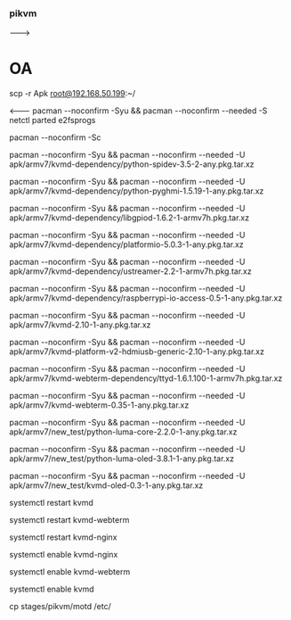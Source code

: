 ### pikvm

---> 

# OA 

scp -r Apk root@192.168.50.199:~/

<---
pacman --noconfirm -Syu && pacman --noconfirm --needed -S netctl parted e2fsprogs

pacman --noconfirm -Sc

<!-- From here for kvmd depance-->
pacman --noconfirm -Syu && pacman --noconfirm --needed -U apk/armv7/kvmd-dependency/python-spidev-3.5-2-any.pkg.tar.xz 

pacman --noconfirm -Syu && pacman --noconfirm --needed -U apk/armv7/kvmd-dependency/python-pyghmi-1.5.19-1-any.pkg.tar.xz

pacman --noconfirm -Syu && pacman --noconfirm --needed -U apk/armv7/kvmd-dependency/libgpiod-1.6.2-1-armv7h.pkg.tar.xz

pacman --noconfirm -Syu && pacman --noconfirm --needed -U apk/armv7/kvmd-dependency/platformio-5.0.3-1-any.pkg.tar.xz

<!-- 提示已安裝過 -->
<!-- pacman --noconfirm -Syu && pacman --noconfirm --needed -U apk/armv7/kvmd-dependency/avrdude-svn-20201019.1450-1-armv7h.pkg.tar.xz -->

pacman --noconfirm -Syu && pacman --noconfirm --needed -U apk/armv7/kvmd-dependency/ustreamer-2.2-1-armv7h.pkg.tar.xz

pacman --noconfirm -Syu && pacman --noconfirm --needed -U apk/armv7/kvmd-dependency/raspberrypi-io-access-0.5-1-any.pkg.tar.xz
<!-- End -->

<!-- Install kvmd  -->
pacman --noconfirm -Syu && pacman --noconfirm --needed -U apk/armv7/kvmd-2.10-1-any.pkg.tar.xz

<!-- Install kvmd-platform  -->

pacman --noconfirm -Syu && pacman --noconfirm --needed -U apk/armv7/kvmd-platform-v2-hdmiusb-generic-2.10-1-any.pkg.tar.xz

<!-- From here for kvmd-webterm depance-->
pacman --noconfirm -Syu && pacman --noconfirm --needed -U  apk/armv7/kvmd-webterm-dependency/ttyd-1.6.1.100-1-armv7h.pkg.tar.xz
<!-- End -->

<!-- Install kvmd-webterm -->
pacman --noconfirm -Syu && pacman --noconfirm --needed -U apk/armv7/kvmd-webterm-0.35-1-any.pkg.tar.xz


<!-- From here for kvmd-oled depance-->


pacman --noconfirm -Syu && pacman --noconfirm --needed -U apk/armv7/new_test/python-luma-core-2.2.0-1-any.pkg.tar.xz

pacman --noconfirm -Syu && pacman --noconfirm --needed -U apk/armv7/new_test/python-luma-oled-3.8.1-1-any.pkg.tar.xz

pacman --noconfirm -Syu && pacman --noconfirm --needed -U apk/armv7/new_test/kvmd-oled-0.3-1-any.pkg.tar.xz

systemctl restart kvmd

systemctl restart kvmd-webterm

systemctl restart kvmd-nginx

<!-- systemctl restart kvmd-tc358743 -->

systemctl enable kvmd-nginx

systemctl enable kvmd-webterm

systemctl enable kvmd

<!-- systemctl enable kvmd-tc358743 -->

cp stages/pikvm/motd /etc/